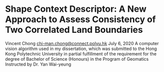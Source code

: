 # Shape Context Descriptor: A New Approach to Assess Consistency of Two Correlated Land Boundaries

Vincent Chong
chi-man.chong@connect.polyu.hk
July 6, 2020
A computer vision algorithm used in my dissertation, which was submitted to the Hong Kong Polytechnic University in partial fulfillment of the requirement for the degree of Bachelor of Science (Honours) in the Program of Geomatics
Instructed by Dr. Yan Wai-yeung
